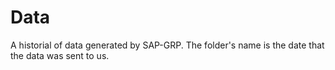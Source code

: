 # Data


A historial of data generated by SAP-GRP. The folder's name is the date that the data was sent to us.